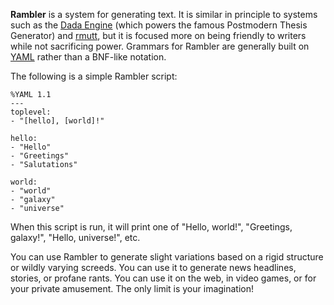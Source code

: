 **Rambler** is a system for generating text. It is similar in principle to systems such as the [Dada Engine](http://dev.null.org/dadaengine/) (which powers the famous Postmodern Thesis Generator) and [rmutt](http://www.schneertz.com/rmutt/), but it is focused more on being friendly to writers while not sacrificing power. Grammars for Rambler are generally built on [YAML](http://yaml.org/) rather than a BNF-like notation.

The following is a simple Rambler script:
```
%YAML 1.1
---
toplevel:
- "[hello], [world]!"

hello:
- "Hello"
- "Greetings"
- "Salutations"

world:
- "world"
- "galaxy"
- "universe"
```

When this script is run, it will print one of "Hello, world!", "Greetings, galaxy!", "Hello, universe!", etc.

You can use Rambler to generate slight variations based on a rigid structure or wildly varying screeds. You can use it to generate news headlines, stories, or profane rants. You can use it on the web, in video games, or for your private amusement. The only limit is your imagination!